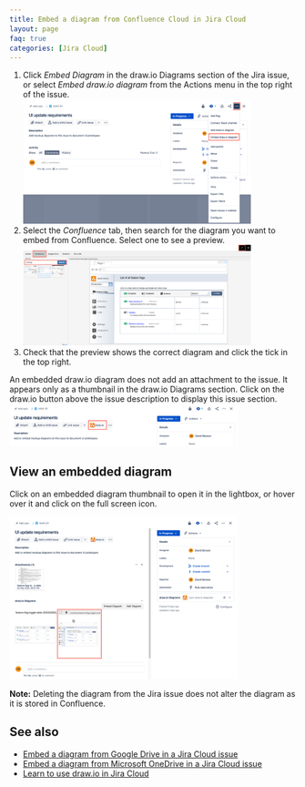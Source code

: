 ```yaml
---
title: Embed a diagram from Confluence Cloud in Jira Cloud
layout: page
faq: true
categories: [Jira Cloud]
---
```



1. Click _Embed Diagram_ in the draw.io Diagrams section of the Jira issue, or select _Embed draw.io diagram_ from the Actions menu in the top right of the issue.
<br /><img src="/assets/img/blog/jira-cloud-embed-diagram.png" style="width=100%;max-width:400px;height:auto;" alt="Check the preview of your draw.io diagram before you attach it to your Jira Cloud issue">
2. Select the _Confluence_ tab, then search for the diagram you want to embed from Confluence. Select one to see a preview.
<br /><img src="/assets/img/blog/jira-cloud-embed-diagram-preview.png" style="width=100%;max-width:400px;height:auto;" alt="Check the preview of your draw.io diagram before you attach it to your Jira Cloud issue">
3. Check that the preview shows the correct diagram and click the tick in the top right.


An embedded draw.io diagram does not add an attachment to the issue. It appears only as a thumbnail in the draw.io Diagrams section. Click on the draw.io button above the issue description to display this issue section. 
<img src="/assets/img/blog/jira-cloud-drawio-section.png" style="width=100%;max-width:400px;height:auto;" alt="Check the preview of your draw.io diagram before you attach it to your Jira Cloud issue">

## View an embedded diagram

Click on an embedded diagram thumbnail to open it in the lightbox, or hover over it and click on the full screen icon. 

<img src="/assets/img/blog/jira-cloud-embedded-diagram.png" style="width=100%;max-width:400px;height:auto;" alt="Check the preview of your draw.io diagram before you attach it to your Jira Cloud issue">

**Note:** Deleting the diagram from the Jira issue does not alter the diagram as it is stored in Confluence.

## See also

* [Embed a diagram from Google Drive in a Jira Cloud issue](/doc/faq/embed-diagram-googledrive-jira-cloud.html)
* [Embed a diagram from Microsoft OneDrive in a Jira Cloud issue](/doc/faq/embed-diagram-onedrive-jira-cloud.html)
* [Learn to use draw.io in Jira Cloud](/doc/drawio-jira-cloud.html)